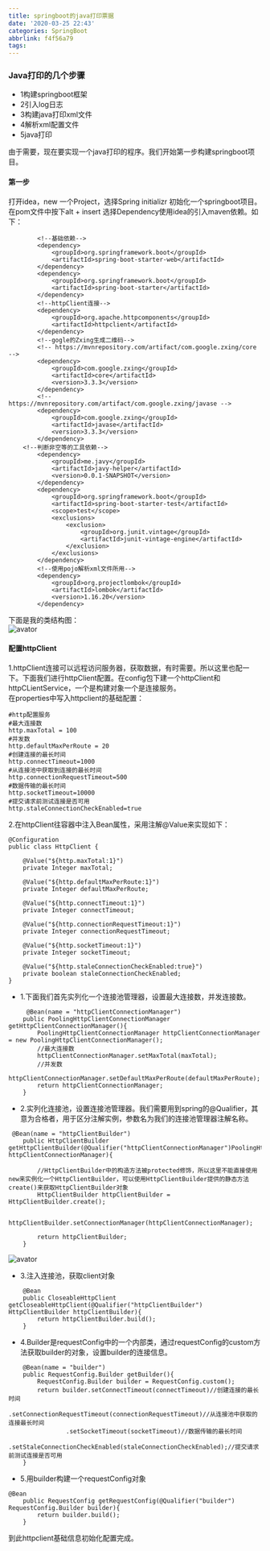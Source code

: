 ```yaml
---
title: springboot的java打印票据
date: '2020-03-25 22:43'
categories: SpringBoot
abbrlink: f4f56a79
tags:
---
```

### **Java打印的几个步骤**
- 1构建springboot框架
- 2引入log日志
- 3构建java打印xml文件
- 4解析xml配置文件
- 5java打印
<!--more-->
由于需要，现在要实现一个java打印的程序。我们开始第一步构建springboot项目。    
#### **第一步**
打开idea，new 一个Project，选择Spring initializr 初始化一个springboot项目。在pom文件中按下alt + insert 选择Dependency使用idea的引入maven依赖。如下：   
```angular2html
        <!--基础依赖-->
        <dependency>
            <groupId>org.springframework.boot</groupId>
            <artifactId>spring-boot-starter-web</artifactId>
        </dependency>
        <dependency>
            <groupId>org.springframework.boot</groupId>
            <artifactId>spring-boot-starter</artifactId>
        </dependency>
        <!--httpClient连接-->
        <dependency>
            <groupId>org.apache.httpcomponents</groupId>
            <artifactId>httpclient</artifactId>
        </dependency>
        <!--gogle的Zxing生成二维码-->
        <!-- https://mvnrepository.com/artifact/com.google.zxing/core -->
        <dependency>
            <groupId>com.google.zxing</groupId>
            <artifactId>core</artifactId>
            <version>3.3.3</version>
        </dependency>
        <!-- https://mvnrepository.com/artifact/com.google.zxing/javase -->
        <dependency>
            <groupId>com.google.zxing</groupId>
            <artifactId>javase</artifactId>
            <version>3.3.3</version>
        </dependency>
    <!--判断非空等的工具依赖-->
        <dependency>
            <groupId>me.javy</groupId>
            <artifactId>javy-helper</artifactId>
            <version>0.0.1-SNAPSHOT</version>
        </dependency>
        <dependency>
            <groupId>org.springframework.boot</groupId>
            <artifactId>spring-boot-starter-test</artifactId>
            <scope>test</scope>
            <exclusions>
                <exclusion>
                    <groupId>org.junit.vintage</groupId>
                    <artifactId>junit-vintage-engine</artifactId>
                </exclusion>
            </exclusions>
        </dependency>
        <!--使用pojo解析xml文件所用-->
        <dependency>
            <groupId>org.projectlombok</groupId>
            <artifactId>lombok</artifactId>
            <version>1.16.20</version>
        </dependency>
```     
下面是我的类结构图：      
![avator](http://img.yangjiapo.cn/jp1.png)
#### **配置httpClient**
1.httpClient连接可以远程访问服务器，获取数据，有时需要。所以这里也配一下。下面我们进行httpClient配置。在config包下建一个httpClient和httpCLientService，一个是构建对象一个是连接服务。    
在properties中写入httpclient的基础配置：  
```angular2html
#http配置服务
#最大连接数
http.maxTotal = 100
#并发数
http.defaultMaxPerRoute = 20
#创建连接的最长时间
http.connectTimeout=1000
#从连接池中获取到连接的最长时间
http.connectionRequestTimeout=500
#数据传输的最长时间
http.socketTimeout=10000
#提交请求前测试连接是否可用
http.staleConnectionCheckEnabled=true
```         
2.在httpClient往容器中注入Bean属性，采用注解@Value来实现如下：    
```angular2html
@Configuration
public class HttpClient {
	
    @Value("${http.maxTotal:1}")
    private Integer maxTotal;

    @Value("${http.defaultMaxPerRoute:1}")
    private Integer defaultMaxPerRoute;

    @Value("${http.connectTimeout:1}")
    private Integer connectTimeout;

    @Value("${http.connectionRequestTimeout:1}")
    private Integer connectionRequestTimeout;

    @Value("${http.socketTimeout:1}")
    private Integer socketTimeout;

    @Value("${http.staleConnectionCheckEnabled:true}")
    private boolean staleConnectionCheckEnabled;
}
```     
- 1.下面我们首先实列化一个连接池管理器，设置最大连接数，并发连接数。
```angular2html
     @Bean(name = "httpClientConnectionManager")
    public PoolingHttpClientConnectionManager getHttpClientConnectionManager(){
        PoolingHttpClientConnectionManager httpClientConnectionManager = new PoolingHttpClientConnectionManager();
        //最大连接数
        httpClientConnectionManager.setMaxTotal(maxTotal);
        //并发数
        httpClientConnectionManager.setDefaultMaxPerRoute(defaultMaxPerRoute);
        return httpClientConnectionManager;
    }
```     
- 2.实列化连接池，设置连接池管理器。我们需要用到spring的@Qualifier，其意为合格者，用于区分注解实例，参数名为我们的连接池管理器注解名称。      
```angular2html
 @Bean(name = "httpClientBuilder")
    public HttpClientBuilder getHttpClientBuilder(@Qualifier("httpClientConnectionManager")PoolingHttpClientConnectionManager httpClientConnectionManager){

        //HttpClientBuilder中的构造方法被protected修饰，所以这里不能直接使用new来实例化一个HttpClientBuilder，可以使用HttpClientBuilder提供的静态方法create()来获取HttpClientBuilder对象
        HttpClientBuilder httpClientBuilder = HttpClientBuilder.create();

        httpClientBuilder.setConnectionManager(httpClientConnectionManager);

        return httpClientBuilder;
    }
```     
![avator](http://img.yangjiapo.cn/jp2.png)
- 3.注入连接池，获取client对象
```angular2html
    @Bean
    public CloseableHttpClient getCloseableHttpClient(@Qualifier("httpClientBuilder") HttpClientBuilder httpClientBuilder){
        return httpClientBuilder.build();
    }
```         
- 4.Builder是requestConfig中的一个内部类，通过requestConfig的custom方法获取builder的对象，设置builder的连接信息。   
```angular2html
    @Bean(name = "builder")
    public RequestConfig.Builder getBuilder(){
        RequestConfig.Builder builder = RequestConfig.custom();
        return builder.setConnectTimeout(connectTimeout)//创建连接的最长时间
                .setConnectionRequestTimeout(connectionRequestTimeout)//从连接池中获取的连接最长时间
                .setSocketTimeout(socketTimeout)//数据传输的最长时间
                .setStaleConnectionCheckEnabled(staleConnectionCheckEnabled);//提交请求前测试连接是否可用
    }
```     
- 5.用builder构建一个requestConfig对象
```angular2html
@Bean
    public RequestConfig getRequestConfig(@Qualifier("builder") RequestConfig.Builder builder){
        return builder.build();
    }
```         
到此httpclient基础信息初始化配置完成。